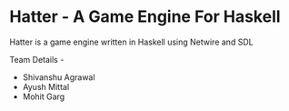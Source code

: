 # Hatter - A Game Engine For Haskell

Hatter is a game engine written in Haskell using Netwire and SDL

Team Details -

* Shivanshu Agrawal
* Ayush Mittal
* Mohit Garg
